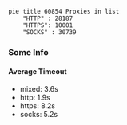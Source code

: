 
```mermaid
pie title 60854 Proxies in list
    "HTTP" : 28187
    "HTTPS": 10001
    "SOCKS" : 30739
```

### Some Info
#### Average Timeout

- mixed: 3.6s
- http: 1.9s
- https: 8.2s
- socks: 5.2s